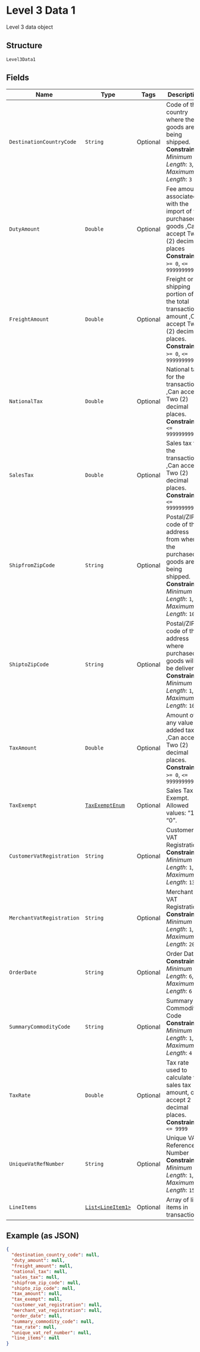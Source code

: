 
# Level 3 Data 1

Level 3 data object

## Structure

`Level3Data1`

## Fields

| Name | Type | Tags | Description | Getter | Setter |
|  --- | --- | --- | --- | --- | --- |
| `DestinationCountryCode` | `String` | Optional | Code of the country where the goods are being shipped.<br>**Constraints**: *Minimum Length*: `3`, *Maximum Length*: `3` | String getDestinationCountryCode() | setDestinationCountryCode(String destinationCountryCode) |
| `DutyAmount` | `Double` | Optional | Fee amount associated with the import of the purchased goods ,Can accept Two (2) decimal places<br>**Constraints**: `>= 0`, `<= 999999999999` | Double getDutyAmount() | setDutyAmount(Double dutyAmount) |
| `FreightAmount` | `Double` | Optional | Freight or shipping portion of the total transaction amount ,Can accept Two (2) decimal places.<br>**Constraints**: `>= 0`, `<= 999999999999` | Double getFreightAmount() | setFreightAmount(Double freightAmount) |
| `NationalTax` | `Double` | Optional | National tax for the transaction ,Can accept Two (2) decimal places.<br>**Constraints**: `<= 9999999999` | Double getNationalTax() | setNationalTax(Double nationalTax) |
| `SalesTax` | `Double` | Optional | Sales tax for the transaction ,Can accept Two (2) decimal places.<br>**Constraints**: `<= 9999999999` | Double getSalesTax() | setSalesTax(Double salesTax) |
| `ShipfromZipCode` | `String` | Optional | Postal/ZIP code of the address from where the purchased goods are being shipped.<br>**Constraints**: *Minimum Length*: `1`, *Maximum Length*: `10` | String getShipfromZipCode() | setShipfromZipCode(String shipfromZipCode) |
| `ShiptoZipCode` | `String` | Optional | Postal/ZIP code of the address where purchased goods will be delivered.<br>**Constraints**: *Minimum Length*: `1`, *Maximum Length*: `10` | String getShiptoZipCode() | setShiptoZipCode(String shiptoZipCode) |
| `TaxAmount` | `Double` | Optional | Amount of any value added taxes ,Can accept Two (2) decimal places.<br>**Constraints**: `>= 0`, `<= 999999999` | Double getTaxAmount() | setTaxAmount(Double taxAmount) |
| `TaxExempt` | [`TaxExemptEnum`](../../doc/models/tax-exempt-enum.md) | Optional | Sales Tax Exempt. Allowed values: “1”, “0”. | TaxExemptEnum getTaxExempt() | setTaxExempt(TaxExemptEnum taxExempt) |
| `CustomerVatRegistration` | `String` | Optional | Customer VAT Registration<br>**Constraints**: *Minimum Length*: `1`, *Maximum Length*: `13` | String getCustomerVatRegistration() | setCustomerVatRegistration(String customerVatRegistration) |
| `MerchantVatRegistration` | `String` | Optional | Merchant VAT Registration<br>**Constraints**: *Minimum Length*: `1`, *Maximum Length*: `20` | String getMerchantVatRegistration() | setMerchantVatRegistration(String merchantVatRegistration) |
| `OrderDate` | `String` | Optional | Order Date<br>**Constraints**: *Minimum Length*: `6`, *Maximum Length*: `6` | String getOrderDate() | setOrderDate(String orderDate) |
| `SummaryCommodityCode` | `String` | Optional | Summary Commodity Code<br>**Constraints**: *Minimum Length*: `1`, *Maximum Length*: `4` | String getSummaryCommodityCode() | setSummaryCommodityCode(String summaryCommodityCode) |
| `TaxRate` | `Double` | Optional | Tax rate used to calculate the sales tax amount, can accept 2 decimal places.<br>**Constraints**: `<= 9999` | Double getTaxRate() | setTaxRate(Double taxRate) |
| `UniqueVatRefNumber` | `String` | Optional | Unique VAT Reference Number<br>**Constraints**: *Minimum Length*: `1`, *Maximum Length*: `15` | String getUniqueVatRefNumber() | setUniqueVatRefNumber(String uniqueVatRefNumber) |
| `LineItems` | [`List<LineItem1>`](../../doc/models/line-item-1.md) | Optional | Array of line items in transaction | List<LineItem1> getLineItems() | setLineItems(List<LineItem1> lineItems) |

## Example (as JSON)

```json
{
  "destination_country_code": null,
  "duty_amount": null,
  "freight_amount": null,
  "national_tax": null,
  "sales_tax": null,
  "shipfrom_zip_code": null,
  "shipto_zip_code": null,
  "tax_amount": null,
  "tax_exempt": null,
  "customer_vat_registration": null,
  "merchant_vat_registration": null,
  "order_date": null,
  "summary_commodity_code": null,
  "tax_rate": null,
  "unique_vat_ref_number": null,
  "line_items": null
}
```

